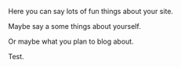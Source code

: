 Here you can say lots of fun things about your site.

Maybe say a some things about yourself.

Or maybe what you plan to blog about.

Test.
